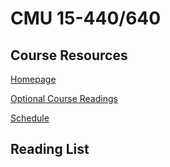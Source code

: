 # CMU 15-440/640

## Course Resources

[Homepage](https://www.andrew.cmu.edu/course/15-440/)

[Optional Course Readings](https://www.andrew.cmu.edu/course/15-440/readings.html)

[Schedule](http://www.cs.cmu.edu/~srini/15-440/syllabus.html)

## Reading List